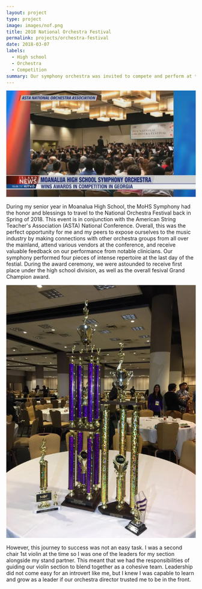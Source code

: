 ```yaml
---
layout: project
type: project
image: images/nof.png
title: 2018 National Orchestra Festival
permalink: projects/orchestra-festival
date: 2018-03-07
labels:
  - High school
  - Orchestra
  - Competition
summary: Our symphony orchestra was invited to compete and perform at the 2018 National Orchestra Festival in Atlanta, Georgia
---
```


<img class="ui medium left floated image" src="../images/orchestra-news.png">

During my senior year in Moanalua High School, the MoHS Symphony had the honor and blessings to travel to the National Orchestra Festival back in Spring of 2018. This event is in conjunction with the American String Teacher's Association (ASTA) National Conference. Overall, this was the perfect opportunity for me and my peers to expose ourselves to the music industry by making connections with other orchestra groups from all over the mainland, attend various vendors at the conference, and receive valuable feedback on our performance from notable clinicians. Our symphony performed four pieces of intense repertoire at the last day of the festial. During the award ceremony, we were astounded to receive first place under the high school division, as well as the overall fesival Grand Champion award.

<img class="ui medium left floated image" src="../images/orchestra-trophies.png">

However, this journey to success was not an easy task. I was a second chair 1st violin at the time so I was one of the leaders for my section alongside my stand partner. This meant that we had the responsibilities of guiding our violin section to blend together as a cohesive team. Leadership did not come easy for an introvert like me, but I knew I was capable to learn and grow as a leader if our orchestra director trusted me to be in the front.
